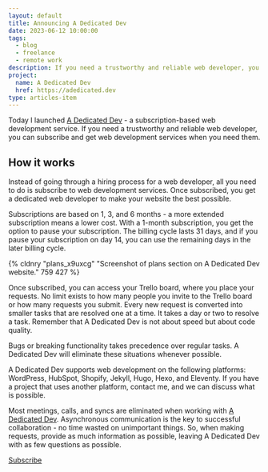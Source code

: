 ```yaml
---
layout: default
title: Announcing A Dedicated Dev
date: 2023-06-12 10:00:00
tags:
  - blog
  - freelance
  - remote work
description: If you need a trustworthy and reliable web developer, you can subscribe to A Dedicated Dev and get web development services when you need them.
project:
  name: A Dedicated Dev
  href: https://adedicated.dev
type: articles-item
---
```


Today I launched [A Dedicated Dev](https://www.producthunt.com/posts/a-dedicated-dev) - a subscription-based web development service. If you need a trustworthy and reliable web developer, you can subscribe and get web development services when you need them.

## How it works

Instead of going through a hiring process for a web developer, all you need to do is subscribe to web development services. Once subscribed, you get a dedicated web developer to make your website the best possible.

Subscriptions are based on 1, 3, and 6 months - a more extended subscription means a lower cost. With a 1-month subscription, you get the option to pause your subscription. The billing cycle lasts 31 days, and if you pause your subscription on day 14, you can use the remaining days in the later billing cycle.

{% cldnry "plans_x9uxcg" "Screenshot of plans section on A Dedicated Dev website." 759 427 %}

Once subscribed, you can access your Trello board, where you place your requests. No limit exists to how many people you invite to the Trello board or how many requests you submit. Every new request is converted into smaller tasks that are resolved one at a time. It takes a day or two to resolve a task. Remember that A Dedicated Dev is not about speed but about code quality.

Bugs or breaking functionality takes precedence over regular tasks. A Dedicated Dev will eliminate these situations whenever possible.

A Dedicated Dev supports web development on the following platforms: WordPress, HubSpot, Shopify, Jekyll, Hugo, Hexo, and Eleventy. If you have a project that uses another platform, contact me, and we can discuss what is possible.

Most meetings, calls, and syncs are eliminated when working with [A Dedicated Dev](https://adedicated.dev/). Asynchronous communication is the key to successful collaboration - no time wasted on unimportant things. So, when making requests, provide as much information as possible, leaving A Dedicated Dev with as few questions as possible.


<p class="df jcc"><a class="button button--inverse" href="https://adedicated.dev/#subscribe">Subscribe</a></p>

